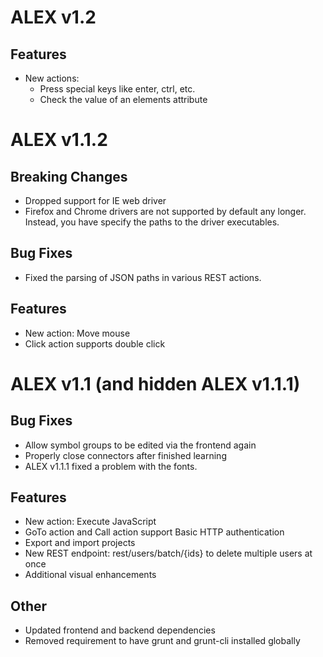 # ALEX v1.2

## Features

* New actions:
    * Press special keys like enter, ctrl, etc.
    * Check the value of an elements attribute

# ALEX v1.1.2

## Breaking Changes

* Dropped support for IE web driver
* Firefox and Chrome drivers are not supported by default any longer.
  Instead, you have specify the paths to the driver executables.

## Bug Fixes

* Fixed the parsing of JSON paths in various REST actions.

## Features

* New action: Move mouse
* Click action supports double click

# ALEX v1.1 (and hidden ALEX v1.1.1)

## Bug Fixes

* Allow symbol groups to be edited via the frontend again
* Properly close connectors after finished learning
* ALEX v1.1.1 fixed a problem with the fonts.

## Features

* New action: Execute JavaScript
* GoTo action and Call action support Basic HTTP authentication
* Export and import projects
* New REST endpoint: rest/users/batch/{ids} to delete multiple users at once
* Additional visual enhancements

## Other

* Updated frontend and backend dependencies
* Removed requirement to have grunt and grunt-cli installed globally